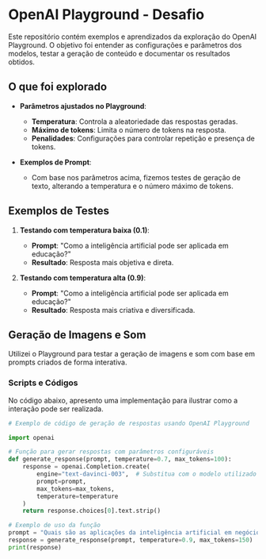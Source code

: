 # OpenAI Playground - Desafio

Este repositório contém exemplos e aprendizados da exploração do OpenAI Playground. O objetivo foi entender as configurações e parâmetros dos modelos, testar a geração de conteúdo e documentar os resultados obtidos.

## O que foi explorado

- **Parâmetros ajustados no Playground**:
  - **Temperatura**: Controla a aleatoriedade das respostas geradas.
  - **Máximo de tokens**: Limita o número de tokens na resposta.
  - **Penalidades**: Configurações para controlar repetição e presença de tokens.
  
- **Exemplos de Prompt**:
  - Com base nos parâmetros acima, fizemos testes de geração de texto, alterando a temperatura e o número máximo de tokens.

## Exemplos de Testes

1. **Testando com temperatura baixa (0.1)**:
    - **Prompt**: "Como a inteligência artificial pode ser aplicada em educação?"
    - **Resultado**: Resposta mais objetiva e direta.

2. **Testando com temperatura alta (0.9)**:
    - **Prompt**: "Como a inteligência artificial pode ser aplicada em educação?"
    - **Resultado**: Resposta mais criativa e diversificada.

## Geração de Imagens e Som

Utilizei o Playground para testar a geração de imagens e som com base em prompts criados de forma interativa.

### Scripts e Códigos

No código abaixo, apresento uma implementação para ilustrar como a interação pode ser realizada.

```python
# Exemplo de código de geração de respostas usando OpenAI Playground

import openai

# Função para gerar respostas com parâmetros configuráveis
def generate_response(prompt, temperature=0.7, max_tokens=100):
    response = openai.Completion.create(
        engine="text-davinci-003",  # Substitua com o modelo utilizado
        prompt=prompt,
        max_tokens=max_tokens,
        temperature=temperature
    )
    return response.choices[0].text.strip()

# Exemplo de uso da função
prompt = "Quais são as aplicações da inteligência artificial em negócios?"
response = generate_response(prompt, temperature=0.9, max_tokens=150)
print(response)
